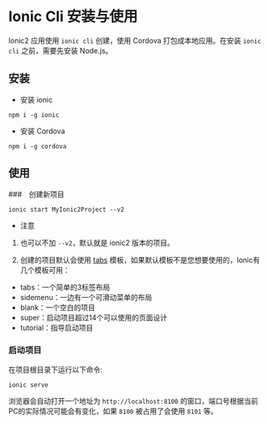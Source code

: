 # Ionic Cli 安装与使用

Ionic2 应用使用 `ionic cli` 创建，使用 Cordova 打包成本地应用。在安装 `ionic cli` 之前，需要先安装 Node.js。

## 安装

* 安装 ionic

```npm
npm i -g ionic
```

* 安装 Cordova

```npm
npm i -g cordova
```

## 使用

###　创建新项目

```npm 
ionic start MyIonic2Project --v2
```

* 注意

1. 也可以不加 `--v2`，默认就是 ionic2 版本的项目。

2. 创建的项目默认会使用 [tabs](https://github.com/driftyco/ionic2-starter-tabs) 模板，如果默认模板不是您想要使用的，Ionic有几个模板可用：

  * tabs：一个简单的3标签布局
  * sidemenu：一边有一个可滑动菜单的布局
  * blank：一个空白的项目
  * super：启动项目超过14个可以使用的页面设计
  * tutorial：指导启动项目


### 启动项目

在项目根目录下运行以下命令:

```npm
ionic serve
```

浏览器会自动打开一个地址为 `http://localhost:8100` 的窗口，端口号根据当前PC的实际情况可能会有变化，如果 `8100` 被占用了会使用 `8101` 等。